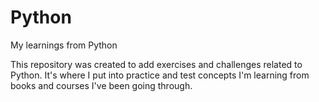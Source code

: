 # Python
My learnings from Python

This repository was created to add exercises and challenges related to Python. It's where I put into practice and test concepts I'm learning from books and courses I've been going through.


